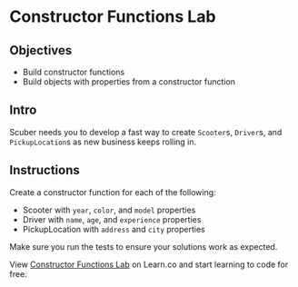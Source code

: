  
# Constructor Functions Lab

## Objectives
+ Build constructor functions
+ Build objects with properties from a constructor function

## Intro

Scuber needs you to develop a fast way to create `Scooter`s, `Driver`s, and `PickupLocation`s as new business keeps rolling in.

## Instructions

Create a constructor function for each of the following:
+ Scooter with `year`, `color`, and `model` properties
+ Driver with `name`, `age`, and `experience` properties
+ PickupLocation with `address` and `city` properties

Make sure you run the tests to ensure your solutions work as expected.

<p class='util--hide'>View <a href='https://learn.co/lessons/js-object-oriented-constructor-functions-lab'>Constructor Functions Lab</a> on Learn.co and start learning to code for free.</p>
